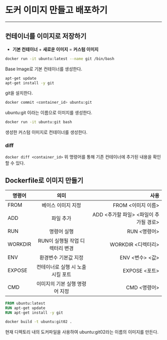 # 도커 이미지 만들고 배포하기 
---

## 컨테이너를 이미지로 저장하기
- **기본 컨테이너** + **새로운 이미지** = **커스텀 이미지**

```bash
docker run -it ubuntu:latest --name git /bin/bash
```
Base Image로 기본 컨테이너를 생성한다.

```bash
apt-get update
apt-get install -y git
```
git을 설치한다.

```bash
docker commit <container_id> ubuntu:git
```
ubuntu:git 이라는 이름으로 이미지를 생성한다.

```bash
docker run -it ubuntu:git bash
```
생성한 커스텀 이미지로 컨테이너를 생성한다.

### diff
`docker diff <container_id>`
위 명령어를 통해 기존 컨테이너에 추가된 내용을 확인할 수 있다.

## Dockerfile로 이미지 만들기


| 명령어 | 의미 | 사용 |
---| :---: | ---:
FROM | 베이스 이미지 지정 | FROM <이미지 이름> |
ADD | 파일 추가 | ADD <추가할 파일> <파일이 추가될 경로> |
RUN | 명령어 실행 | RUN <명령어>|
WORKDIR | RUN이 실행될 작업 디렉터리 변경 | WORKDIR <디렉터리> |
ENV | 환경변수 기본값 지정 | ENV <변수> <값> |
EXPOSE | 컨테이너로 실행 시 노출시킬 포트 | EXPOSE <포트> |
CMD | 이미지의 기본 실행 명령어 지정 | CMD <명령어>


```Dockerfile
FROM ubuntu:latest
RUN apt-get update
RUN apt-get install -y git
```

```bash
docker build -t ubuntu:git02 .
```
현재 디렉토리 내의 도커파일을 사용하여 ubuntu:git02라는 이름의 이미지를 만든다.

